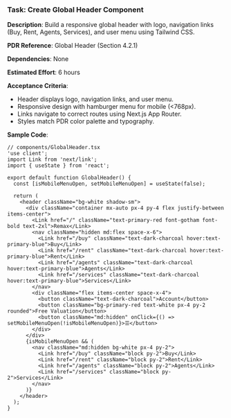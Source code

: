 ### Task: Create Global Header Component

**Description**: Build a responsive global header with logo, navigation links (Buy, Rent, Agents, Services), and user menu using Tailwind CSS.

**PDR Reference**: Global Header (Section 4.2.1)

**Dependencies**: None

**Estimated Effort**: 6 hours

**Acceptance Criteria**:
- Header displays logo, navigation links, and user menu.
- Responsive design with hamburger menu for mobile (<768px).
- Links navigate to correct routes using Next.js App Router.
- Styles match PDR color palette and typography.

**Sample Code**:
```tsx
// components/GlobalHeader.tsx
'use client';
import Link from 'next/link';
import { useState } from 'react';

export default function GlobalHeader() {
  const [isMobileMenuOpen, setMobileMenuOpen] = useState(false);

  return (
    <header className="bg-white shadow-sm">
      <div className="container mx-auto px-4 py-4 flex justify-between items-center">
        <Link href="/" className="text-primary-red font-gotham font-bold text-2xl">Remax</Link>
        <nav className="hidden md:flex space-x-6">
          <Link href="/buy" className="text-dark-charcoal hover:text-primary-blue">Buy</Link>
          <Link href="/rent" className="text-dark-charcoal hover:text-primary-blue">Rent</Link>
          <Link href="/agents" className="text-dark-charcoal hover:text-primary-blue">Agents</Link>
          <Link href="/services" className="text-dark-charcoal hover:text-primary-blue">Services</Link>
        </nav>
        <div className="flex items-center space-x-4">
          <button className="text-dark-charcoal">Account</button>
          <button className="bg-primary-red text-white px-4 py-2 rounded">Free Valuation</button>
          <button className="md:hidden" onClick={() => setMobileMenuOpen(!isMobileMenuOpen)}>☰</button>
        </div>
      </div>
      {isMobileMenuOpen && (
        <nav className="md:hidden bg-white px-4 py-2">
          <Link href="/buy" className="block py-2">Buy</Link>
          <Link href="/rent" className="block py-2">Rent</Link>
          <Link href="/agents" className="block py-2">Agents</Link>
          <Link href="/services" className="block py-2">Services</Link>
        </nav>
      )}
    </header>
  );
}
```